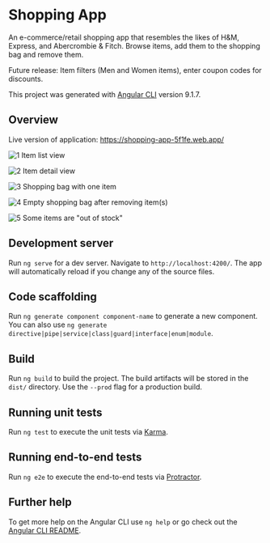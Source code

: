 # Shopping App

An e-commerce/retail shopping app that resembles the likes of H&M, Express, and Abercrombie & Fitch. Browse items, add them to the shopping bag and remove them.

Future release: Item filters (Men and Women items), enter coupon codes for discounts.

This project was generated with [Angular CLI](https://github.com/angular/angular-cli) version 9.1.7.

## Overview 

Live version of application: https://shopping-app-5f1fe.web.app/

![1](https://user-images.githubusercontent.com/62124046/96042892-fc546b80-0e22-11eb-9309-c6a7f76ab724.png)
Item list view

![2](https://user-images.githubusercontent.com/62124046/96042578-759f8e80-0e22-11eb-97d2-ce73669d610e.png)
Item detail view

![3](https://user-images.githubusercontent.com/62124046/96042630-89e38b80-0e22-11eb-9303-3a581eb350b4.png)
Shopping bag with one item

![4](https://user-images.githubusercontent.com/62124046/96042675-9c5dc500-0e22-11eb-85b1-49b80ccf53d9.png)
Empty shopping bag after removing item(s)

![5](https://user-images.githubusercontent.com/62124046/96042700-ac75a480-0e22-11eb-9749-cc75e87dace5.png)
Some items are "out of stock"

## Development server

Run `ng serve` for a dev server. Navigate to `http://localhost:4200/`. The app will automatically reload if you change any of the source files.

## Code scaffolding

Run `ng generate component component-name` to generate a new component. You can also use `ng generate directive|pipe|service|class|guard|interface|enum|module`.

## Build

Run `ng build` to build the project. The build artifacts will be stored in the `dist/` directory. Use the `--prod` flag for a production build.

## Running unit tests

Run `ng test` to execute the unit tests via [Karma](https://karma-runner.github.io).

## Running end-to-end tests

Run `ng e2e` to execute the end-to-end tests via [Protractor](http://www.protractortest.org/).

## Further help

To get more help on the Angular CLI use `ng help` or go check out the [Angular CLI README](https://github.com/angular/angular-cli/blob/master/README.md).
